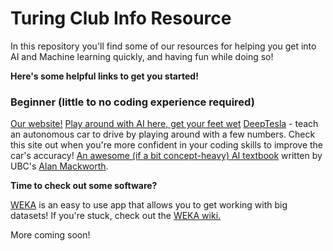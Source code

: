 # Turing Club Info Resource

In this repository you'll find some of our resources for helping you get into AI and Machine learning quickly, and having fun while doing so!

**Here's some helpful links to get you started!**

### Beginner (little to no coding experience required)
[Our website!](ubcturingclub.squarespace.com)
[Play around with AI here, get your feet wet](https://experiments.withgoogle.com/ai)
[DeepTesla](http://selfdrivingcars.mit.edu/deeptesla/) - teach an autonomous car to drive by playing around with a few numbers. Check this site out when you're more confident in your coding skills to improve the car's accuracy!
[An awesome (if a bit concept-heavy) AI textbook](http://artint.info/) written by UBC's [Alan Mackworth](http://www.cs.ubc.ca/~mack/).

**Time to check out some software?**

[WEKA](https://www.cs.waikato.ac.nz/ml/weka/index.html) is an easy to use app that allows you to get working with big datasets! If you're stuck, check out the [WEKA wiki.](http://weka.wikispaces.com/Frequently+Asked+Questions)

More coming soon!

